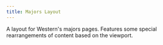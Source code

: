 ```yaml
---
title: Majors Layout
---
```


 A layout for Western's majors pages. Features some special rearrangements of content based on the viewport.
